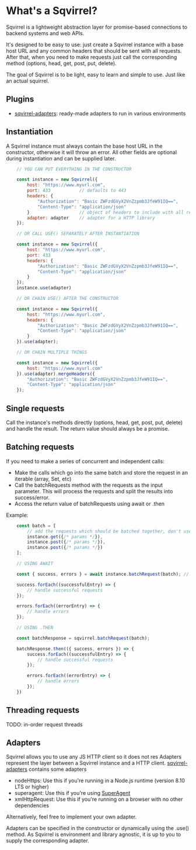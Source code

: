 # What's a Sqvirrel?

Sqvirrel is a lightweight abstraction layer for promise-based connections to backend systems and web APIs.

It's designed to be easy to use: just create a Sqvirrel instance with a base host URL and any common headers that should be sent with all requests. After that, when you need to make requests just call the corresponding method (options, head, get, post, put, delete).

The goal of Sqvirrel is to be light, easy to learn and simple to use. Just like an actual squirrel.

## Plugins

* [sqvirrel-adapters](https://github.com/raybergholm/sqvirrel-adapters): ready-made adapters to run in various environments

## Instantiation

A Sqvirrel instance must always contain the base host URL in the constructor, otherwise it will throw an error. All other fields are optional during instantiation and can be supplied later.

```javascript
    // YOU CAN PUT EVERYTHING IN THE CONSTRUCTOR

    const instance = new Sqvirrel({
        host: "https://www.myurl.com", 
        port: 433           // defaults to 443
        headers: {     
            "Authorization": "Basic ZWFzdGVyX2VnZzpmb3JfeW91IQ==",
            "Content-Type": "application/json"
        }                   // object of headers to include with all requests (defaults to an empty object)   
        adapter: adapter    // adapter for a HTTP library
    });

    // OR CALL USE() SEPARATELY AFTER INSTANTIATION

    const instance = new Sqvirrel({
        host: "https://www.myurl.com", 
        port: 433
        headers: { 
            "Authorization": "Basic ZWFzdGVyX2VnZzpmb3JfeW91IQ==",
            "Content-Type": "application/json"
        }
    });
    instance.use(adapter)

    // OR CHAIN USE() AFTER THE CONSTRUCTOR

    const instance = new Sqvirrel({
        host: "https://www.myurl.com",
        headers: { 
            "Authorization": "Basic ZWFzdGVyX2VnZzpmb3JfeW91IQ==",
            "Content-Type": "application/json"
        }
    }).use(adapter);

    // OR CHAIN MULTIPLE THINGS

    const instance = new Sqvirrel({
        host: "https://www.myurl.com"
    }).use(adapter).mergeHeaders({
        "Authorization": "Basic ZWFzdGVyX2VnZzpmb3JfeW91IQ==",
        "Content-Type": "application/json"
    });
```

## Single requests
Call the instance's methods directly (options, head, get, post, put, delete) and handle the result. The return value should always be a promise.

## Batching requests
If you need to make a series of concurrent and independent calls:
* Make the calls which go into the same batch and store the request in an iterable (array, Set, etc) 
* Call the batchRequests method with the requests as the input parameter. This will process the requests and split the results into success/error.
* Access the return value of batchRequests using await or .then

Example:
```javascript
    const batch = [
        // add the requests which should be batched together, don't use await here!
        instance.get({/* params */}),   
        instance.post({/* params */}),
        instance.post({/* params */})
    ];

    // USING AWAIT

    const { success, errors } = await instance.batchRequest(batch); // pass all the batched requests, use await or .then

    success.forEach((successfulEntry) => {
        // handle successful requests
    });

    errors.forEach((errorEntry) => {
        // handle errors
    });

    // USING .THEN

    const batchResponse = sqvirrel.batchRequest(batch);

    batchResponse.then(({ success, errors }) => {
        success.forEach((successfulEntry) => {
            // handle successful requests
        });

        errors.forEach((errorEntry) => {
            // handle errors
        });
    })
```

## Threading requests
TODO: in-order request threads

## Adapters

Sqvirrel allows you to use any JS HTTP client so it does not res Adapters represent the layer between a Sqvirrel instance and a HTTP client. [sqvirrel-adapters](https://github.com/raybergholm/sqvirrel-adapters) contains some adapters 
* nodeHttps: Use this if you're running in a Node.js runtime (version 8.10 LTS or higher)
* superagent: Use this if you're using [SuperAgent](http://visionmedia.github.io/superagent/)
* xmlHttpRequest: Use this if you're running on a browser with no other dependencies

Alternatively, feel free to implement your own adapter.

Adapters can be specified in the constructor or dynamically using the .use() method. As Sqvirrel is environment and library agnostic, it is up to you to supply the corresponding adapter.